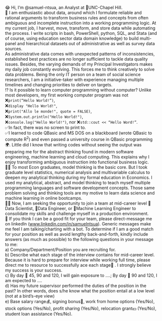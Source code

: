 😂 Hi, I’m @samuel-ntsua, an Analyst at 🏢UNC-Chapel Hill.<br>
💼 I am enthusiastic about data, around which I formulate reliable and rational arguments to transform business rules and concepts from often ambiguous and incomplete instruction into a working programming logic. At my current job, I harvest, move, transform, and store data while automating the process. I write scripts in bash, PowerShell, python, SQL, and Stata (and of course, using education sector data domain knowledge) to build multi-panel and hierarchical datasets out of administrative as well as survey data sources.<br>
As administrative data comes with unexpected patterns of inconsistencies, established best practices are no longer sufficient to tackle data quality issues. Besides, the varying demands of my Principal Investigators makes my daily job constantly evolving. This forces me to think creatively to solve data problems. Being the only IT person on a team of social science researchers, I am a initiative-taker with experience managing multiple timelines and changing priorities to deliver on targets.<br>
⁉️ Is it possible to learn computer programming without computer? Unlike most developers, my first working computer program was not<br>:x:```print(“Hello World!”)```,<br>:x:```display "Hello World!"```,<br>:x:```print("Allo le monde!", quote = FALSE)```,<br>:x:```System.out.println("Hello World!")```,<br>:x:```console.log("Hello World!")```, nor :x:```std::cout << “Hello Word!”```.<br>✅In fact, there was no screen to print to.<br>:white_check_mark:I learned to code QBasic and MS DOS on a blackboard (wrote QBasic to compute R<sup>2</sup>) and even passed a university course in QBasic programming🌍. Little did I know that writing codes without seeing the output was preparing me for the abstract thinking found in modern software engineering, machine learning and cloud computing. This explains why I enjoy transforming ambiguous instruction into functional business logic.<br>
👨‍🎓 To most Econ graduates, model thinking is the basic core. But I took graduate level statistics, numerical analysis and multivariable calculus to deepen my analytical thinking during my formal education in Economics. I used my analytical, abstract, and model thinking to teach myself multiple programming languages and software development concepts. Those same problem solving and thinking tools are my motive to learn data science and machine learning in online bootcamps.<br>
👨‍💻 Now, I am seeking the opportunity to join a team at mid-career level 🥷Data Scientist, 🥷Data Engineer, or 🥷Machine Learning Engineer to consolidate my skills and challenge myself in a production environment.<br>
📨 If you think I can be a good fit for your team, please direct-message me on linkedIn (www.linkedin.com/in/samuelntsua). Generic messages make me feel I am talking/charting with a bot. To determine if I am a good match for your position as well as avoid lengthy back-and-forth, kindly include answers (as much as possible) to the following questions in your message to me:<br>
	a) Company/Department/Position you are recruiting for.<br>
	b) Describe what each stage of the interview contains for mid-career level. Because it is hard to prepare for interview while working full time, please direct me to resource to successfully ace each stage🙏 . I strongly believe my success is your success.<br>
	c) By day 📆 45, 90 and 120, I will gain exposure to ….; By day 📆 90 and 120, I am expected to ….<br>
	d) Has my future supervisor performed the duties of the position in the past? In other words, does s/he know what the position entail at a low level (not at a bird’s-eye view)<br>
	e) Base salary range💰, signing bonus💸, work from home options (Yes/No), stock options (Yes/No), profit sharing (Yes/No), relocation grant💵 (Yes/No), student loan assistance (Yes/No).<br>

